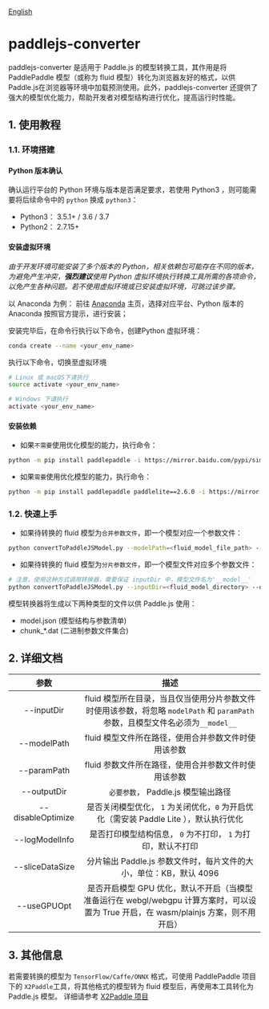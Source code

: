 [English](./README.md)
# paddlejs-converter

paddlejs-converter 是适用于 Paddle.js 的模型转换工具，其作用是将 PaddlePaddle 模型（或称为 fluid 模型）转化为浏览器友好的格式，以供Paddle.js在浏览器等环境中加载预测使用。此外，paddlejs-converter 还提供了强大的模型优化能力，帮助开发者对模型结构进行优化，提高运行时性能。

## 1. 使用教程

### 1.1. 环境搭建
#### Python 版本确认
确认运行平台的 Python 环境与版本是否满足要求，若使用 Python3 ，则可能需要将后续命令中的 `python` 换成 `python3`：
- Python3： 3.5.1+ / 3.6 / 3.7
- Python2： 2.7.15+

#### 安装虚拟环境
*由于开发环境可能安装了多个版本的 Python，相关依赖包可能存在不同的版本，为避免产生冲突，**强烈建议**使用 Python 虚拟环境执行转换工具所需的各项命令，以免产生各种问题。若不使用虚拟环境或已安装虚拟环境，可跳过该步骤。*

以 Anaconda 为例：
前往 [Anaconda](https://www.anaconda.com/) 主页，选择对应平台、Python 版本的 Anaconda 按照官方提示，进行安装；

安装完毕后，在命令行执行以下命令，创建Python 虚拟环境：
``` bash
conda create --name <your_env_name>
```

执行以下命令，切换至虚拟环境
``` bash
# Linux 或 macOS下请执行
source activate <your_env_name>

# Windows 下请执行
activate <your_env_name>
```

#### 安装依赖
- 如果`不需要`使用优化模型的能力，执行命令：
``` bash
python -m pip install paddlepaddle -i https://mirror.baidu.com/pypi/simple
```
- 如果`需要`使用优化模型的能力，执行命令：
``` bash
python -m pip install paddlepaddle paddlelite==2.6.0 -i https://mirror.baidu.com/pypi/simple
```

### 1.2. 快速上手
- 如果待转换的 fluid 模型为`合并参数文件`，即一个模型对应一个参数文件：
``` bash
python convertToPaddleJSModel.py --modelPath=<fluid_model_file_path> --paramPath=<fluid_param_file_path> --outputDir=<paddlejs_model_directory>
```
- 如果待转换的 fluid 模型为`分片参数文件`，即一个模型文件对应多个参数文件：
``` bash
# 注意，使用这种方式调用转换器，需要保证 inputDir 中，模型文件名为'__model__'
python convertToPaddleJSModel.py --inputDir=<fluid_model_directory> --outputDir=<paddlejs_model_directory>
````
模型转换器将生成以下两种类型的文件以供 Paddle.js 使用：

- model.json (模型结构与参数清单)
- chunk_\*.dat (二进制参数文件集合)

## 2. 详细文档
参数 |  描述
:-: | :-:
--inputDir | fluid 模型所在目录，当且仅当使用分片参数文件时使用该参数，将忽略 `modelPath` 和 `paramPath` 参数，且模型文件名必须为`__model__`
--modelPath | fluid 模型文件所在路径，使用合并参数文件时使用该参数
--paramPath | fluid 参数文件所在路径，使用合并参数文件时使用该参数
--outputDir | `必要参数`， Paddle.js 模型输出路径
--disableOptimize | 是否关闭模型优化， `1` 为关闭优化，`0` 为开启优化（需安装 Paddle Lite ），默认执行优化
--logModelInfo | 是否打印模型结构信息， `0` 为不打印， `1` 为打印，默认不打印
--sliceDataSize | 分片输出 Paddle.js 参数文件时，每片文件的大小，单位：KB，默认 4096
--useGPUOpt | 是否开启模型 GPU 优化，默认不开启（当模型准备运行在 webgl/webgpu 计算方案时，可以设置为 True 开启，在 wasm/plainjs 方案，则不用开启）

## 3. 其他信息
若需要转换的模型为 `TensorFlow/Caffe/ONNX` 格式，可使用 PaddlePaddle 项目下的 `X2Paddle`工具，将其他格式的模型转为 fluid 模型后，再使用本工具转化为 Paddle.js 模型。
详细请参考 [X2Paddle 项目](https://github.com/PaddlePaddle/X2Paddle)
